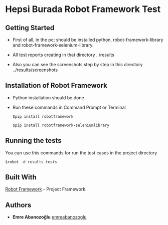 # Hepsi Burada Robot Framework Test

## Getting Started


* First of all, in the pc; should be installed python, robot-framework-library and robot-framework-selenium-library.

* All test reports creating in that directory ../results

* Also you can see the screenshots step by step in this directory ../results/screenshots

## Installation of Robot Framework

* Python installation should be done

* Run these commands in Command Prompt or Terminal
   ```
   $pip install robotframework
   ```
   ```
   $pip install robotframework-seleniumlibrary
   ```
   

## Running the tests

 You can use this commands for run the test cases in the project directory
   ```
   $robot -d results tests
   ```

## Built With

[Robot Framework](https://robotframework.org/) - Project Framework.

## Authors
* **Emre Abanozoğlu**  [emreabanozoglu](https://github.com/emreabanozoglu)
